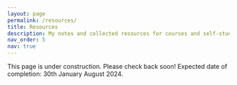 ```yaml
---
layout: page
permalink: /resources/
title: Resources
description: My notes and collected resources for courses and self-study.
nav_order: 5
nav: true
---
```


<div class="tba">
This page is under construction. Please check back soon!
Expected date of completion: 30th January August 2024.
</div>